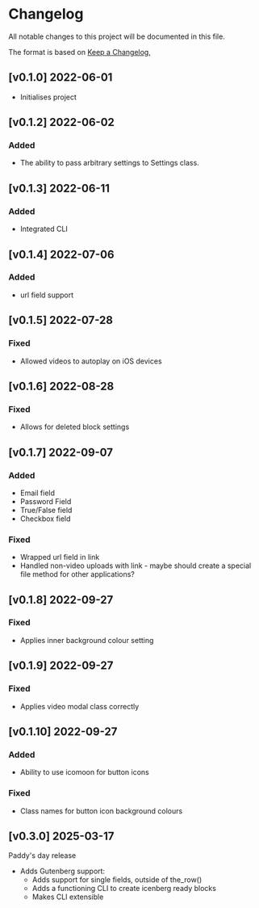 # Changelog

All notable changes to this project will be documented in this file.

The format is based on [Keep a Changelog](https://keepachangelog.com/en/1.0.0/),


## [v0.1.0] 2022-06-01
- Initialises project

## [v0.1.2] 2022-06-02

### Added
 - The ability to pass arbitrary settings to Settings class.

## [v0.1.3] 2022-06-11

### Added
 - Integrated CLI

## [v0.1.4] 2022-07-06

### Added
 - url field support

## [v0.1.5] 2022-07-28

### Fixed
 - Allowed videos to autoplay on iOS devices

## [v0.1.6] 2022-08-28

### Fixed
 - Allows for deleted block settings

## [v0.1.7] 2022-09-07

### Added
 - Email field
 - Password Field
 - True/False field
 - Checkbox field

### Fixed
 - Wrapped url field in link
 - Handled non-video uploads with link - maybe should create a special file method for other applications?

## [v0.1.8] 2022-09-27

### Fixed
 - Applies inner background colour setting

## [v0.1.9] 2022-09-27

### Fixed
 - Applies video modal class correctly

## [v0.1.10] 2022-09-27

### Added
- Ability to use icomoon for button icons

### Fixed
- Class names for button icon background colours

## [v0.3.0] 2025-03-17
Paddy's day release
- Adds Gutenberg support:
  - Adds support for single fields, outside of the_row()
  - Adds a functioning CLI to create icenberg ready blocks
  - Makes CLI extensible
